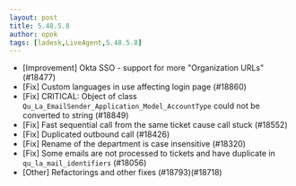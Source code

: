 ```yaml
---
layout: post
title: 5.48.5.8
author: opok
tags: [ladesk,LiveAgent,5.48.5.8]
---
```

- [Improvement] Okta SSO - support for more "Organization URLs" (#18477)
- [Fix] Custom languages in use affecting login page (#18860)
- [Fix] CRITICAL: Object of class `Qu_La_EmailSender_Application_Model_AccountType` could not be converted to string (#18849)
- [Fix] Fast sequential call from the same ticket cause call stuck (#18552)
- [Fix] Duplicated outbound call (#18426)
- [Fix] Rename of the department is case insensitive (#18320)
- [Fix] Some emails are not processed to tickets and have duplicate in `qu_la_mail_identifiers` (#18056)
- [Other] Refactorings and other fixes (#18793)(#18718)